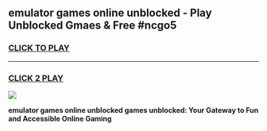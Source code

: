 
## emulator games online unblocked - Play Unblocked Gmaes & Free #ncgo5
<h3>
<a href="https://news.freeplayer.one?title=emulator_games_online_unblocked&ref=03M">CLICK TO PLAY</a></h3>
<hr>

<h3>
<a href="https://news.freeplayer.one?title=emulator_games_online_unblocked&ref=03M">CLICK 2 PLAY</a>
  
</h3>

<a href="https://news.freeplayer.one?title=emulator_games_online_unblocked&ref=03M"><img src="https://clearcache.store/games.png"></a>


**emulator games online unblocked games unblocked: Your Gateway to Fun and Accessible Online Gaming**
